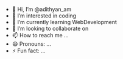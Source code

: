 
- 👋 Hi, I’m @adithyan_am
- 👀 I’m interested in coding
- 🌱 I’m currently learning WebDevelopment
- 💞️ I’m looking to collaborate on 
- 📫 How to reach me ...
- 😄 Pronouns: ...
- ⚡ Fun fact: ...

<!---
adithyan7777am/adithyan7777am is a ✨ special ✨ repository because its `README.md` (this file) appears on your GitHub profile.
You can click the Preview link to take a look at your changes.
--->
